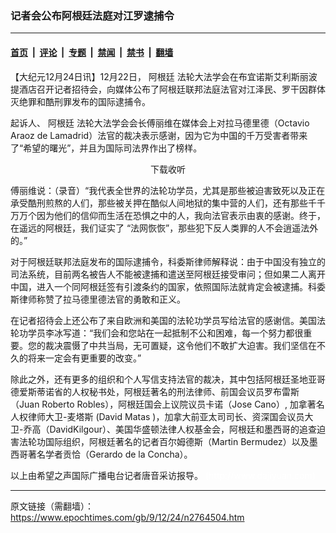 ### 记者会公布阿根廷法庭对江罗逮捕令

---

#### [首页](../../../..?n2764504) &nbsp;|&nbsp; [评论](../../../../../epoch-comment?n2764504) &nbsp;|&nbsp; [专题](../../../../../epoch-special?n2764504) &nbsp;|&nbsp; [禁闻](../../../../../epoch-news?n2764504) &nbsp;|&nbsp; [禁书](../../../../../books?n2764504) &nbsp;|&nbsp; [翻墙](https://github.com/gfw-breaker/nogfw/blob/master/README.md?n2764504)


<div class="post_content" id="artbody" itemprop="articleBody">
 <!-- article content begin -->
 <p>
  【大纪元12月24日讯】12月22日，
  <ok href="https://www.epochtimes.com/gb/tag/%E9%98%BF%E6%A0%B9%E5%BB%B7.html">
   阿根廷
  </ok>
  法轮大法学会在布宜诺斯艾利斯丽波提酒店召开记者招待会，向媒体公布了阿根廷联邦法庭法官对江泽民、罗干因群体灭绝罪和酷刑罪发布的国际逮捕令。
 </p>
 <p>
  起诉人、
  <ok href="https://www.epochtimes.com/gb/tag/%E9%98%BF%E6%A0%B9%E5%BB%B7.html">
   阿根廷
  </ok>
  法轮大法学会会长傅丽维在媒体会上对拉马德里德（Octavio Araoz de Lamadrid）法官的裁决表示感谢，因为它为中国的千万受害者带来了“希望的曙光”，并且为国际司法界作出了榜样。
 </p>
 <p>
  <center>
   <ok href="http://media.soundofhope.org/audio01/2009/12/23/fuliwei__jizhehui_final.mp3">
    下载收听
   </ok>
  </center>
 </p>
 <p>
  傅丽维说：（录音）“我代表全世界的法轮功学员，尤其是那些被迫害致死以及正在承受酷刑煎熬的人们，那些被关押在酷似人间地狱的集中营的人们，还有那些千千万万个因为他们的信仰而生活在恐惧之中的人，我向法官表示由衷的感谢。终于，在遥远的阿根廷，我们证实了 “法网恢恢”，那些犯下反人类罪的人不会逍遥法外的。”
 </p>
 <p>
  对于阿根廷联邦法庭发布的国际逮捕令，科委斯律师解释说：由于中国没有独立的司法系统，目前两名被告人不能被逮捕和遣送至阿根廷接受审问；但如果二人离开中国，进入一个同阿根廷签有引渡条约的国家，依照国际法就肯定会被逮捕。科委斯律师称赞了拉马德里德法官的勇敢和正义。
 </p>
 <p>
  在记者招待会上还公布了来自欧洲和美国的法轮功学员写给法官的感谢信。美国法轮功学员李冰写道：“我们会和您站在一起抵制不公和困难，每一个努力都很重要。您的裁决震慑了中共当局，无可置疑，这令他们不敢扩大迫害。我们坚信在不久的将来一定会有更重要的改变。”
 </p>
 <p>
  除此之外，还有更多的组织和个人写信支持法官的裁决，其中包括阿根廷圣地亚哥德爱斯蒂诺省的人权秘书处，阿根廷著名的刑法律师、前国会议员罗布雷斯（Juan Roberto Robles），阿根廷国会上议院议员卡诺（Jose Cano）, 加拿著名人权律师大卫-麦塔斯 (David Matas )，加拿大前亚太司司长、资深国会议员大卫-乔高（DavidKilgour）、美国华盛顿法律人权基金会，阿根廷和墨西哥的追查迫害法轮功国际组织，阿根廷著名的记者百尔姆德斯（Martin Bermudez）以及墨西哥著名学者贡恰（Gerardo de la Concha）。
 </p>
 <p>
  以上由希望之声国际广播电台记者唐音采访报导。
  <font color="#ffffff">
   (http://www.dajiyuan.com)
  </font>
 </p>
 <!-- article content end -->
 <div id="below_article_ad">
 </div>
</div>


---

原文链接（需翻墙）：https://www.epochtimes.com/gb/9/12/24/n2764504.htm